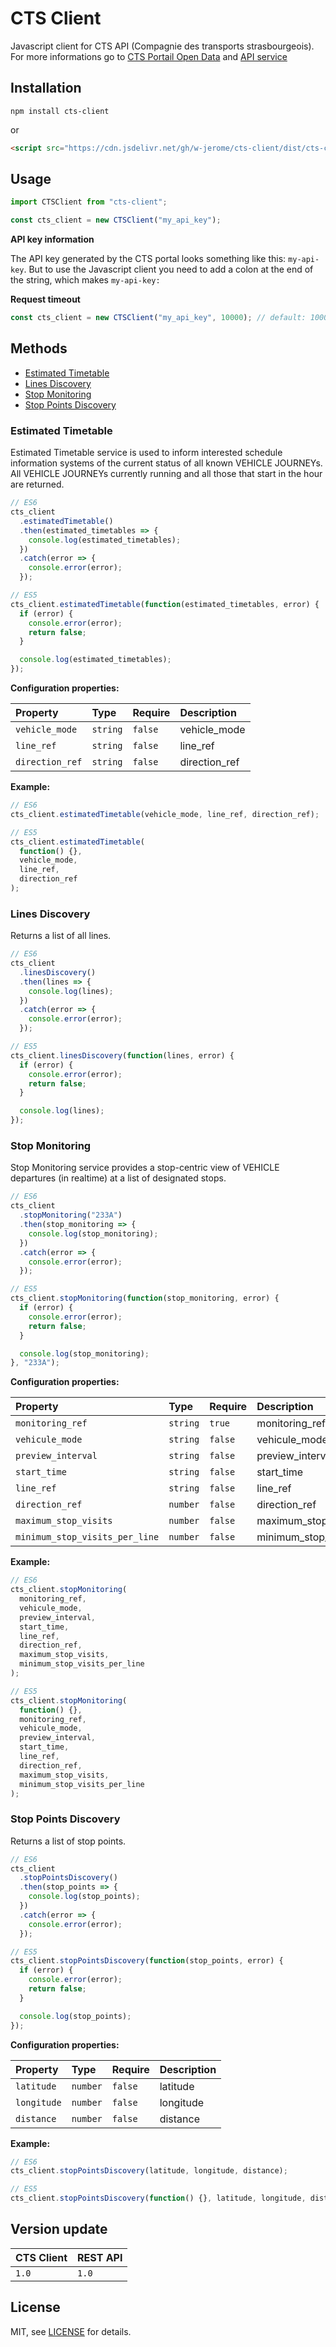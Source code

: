 # CTS Client

Javascript client for CTS API (Compagnie des transports strasbourgeois). For more informations go to [CTS Portail Open Data](https://www.cts-strasbourg.eu/fr/portail-open-data/) and [API service](https://api.cts-strasbourg.eu/index.html)

## Installation

```console
npm install cts-client
```

or

```html
<script src="https://cdn.jsdelivr.net/gh/w-jerome/cts-client/dist/cts-client.min.js"></script>
```

## Usage

```javascript
import CTSClient from "cts-client";

const cts_client = new CTSClient("my_api_key");
```

**API key information**

The API key generated by the CTS portal looks something like this: `my-api-key`. But to use the Javascript client you need to add a colon at the end of the string, which makes `my-api-key:`

**Request timeout**

```javascript
const cts_client = new CTSClient("my_api_key", 10000); // default: 10000ms
```

## Methods

- [Estimated Timetable](#estimated-timetable)
- [Lines Discovery](#lines-discovery)
- [Stop Monitoring](#stop-monitoring)
- [Stop Points Discovery](#stop-points-discovery)

### Estimated Timetable

Estimated Timetable service is used to inform interested schedule information systems of the current status of all known VEHICLE JOURNEYs. All VEHICLE JOURNEYs currently running and all those that start in the hour are returned.

```javascript
// ES6
cts_client
  .estimatedTimetable()
  .then(estimated_timetables => {
    console.log(estimated_timetables);
  })
  .catch(error => {
    console.error(error);
  });

// ES5
cts_client.estimatedTimetable(function(estimated_timetables, error) {
  if (error) {
    console.error(error);
    return false;
  }

  console.log(estimated_timetables);
});
```

**Configuration properties:**

| Property        | Type     | Require | Description   |
| :-------------- | :------- | :------ | :------------ |
| `vehicle_mode`  | `string` | `false` | vehicle_mode  |
| `line_ref`      | `string` | `false` | line_ref      |
| `direction_ref` | `string` | `false` | direction_ref |

**Example:**

```javascript
// ES6
cts_client.estimatedTimetable(vehicle_mode, line_ref, direction_ref);

// ES5
cts_client.estimatedTimetable(
  function() {},
  vehicle_mode,
  line_ref,
  direction_ref
);
```

### Lines Discovery

Returns a list of all lines.

```javascript
// ES6
cts_client
  .linesDiscovery()
  .then(lines => {
    console.log(lines);
  })
  .catch(error => {
    console.error(error);
  });

// ES5
cts_client.linesDiscovery(function(lines, error) {
  if (error) {
    console.error(error);
    return false;
  }

  console.log(lines);
});
```

### Stop Monitoring

Stop Monitoring service provides a stop-centric view of VEHICLE departures (in realtime) at a list of designated stops.

```javascript
// ES6
cts_client
  .stopMonitoring("233A")
  .then(stop_monitoring => {
    console.log(stop_monitoring);
  })
  .catch(error => {
    console.error(error);
  });

// ES5
cts_client.stopMonitoring(function(stop_monitoring, error) {
  if (error) {
    console.error(error);
    return false;
  }

  console.log(stop_monitoring);
}, "233A");
```

**Configuration properties:**

| Property                       | Type     | Require | Description                  |
| :----------------------------- | :------- | :------ | :--------------------------- |
| `monitoring_ref`               | `string` | `true`  | monitoring_ref               |
| `vehicule_mode`                | `string` | `false` | vehicule_mode                |
| `preview_interval`             | `string` | `false` | preview_interval             |
| `start_time`                   | `string` | `false` | start_time                   |
| `line_ref`                     | `string` | `false` | line_ref                     |
| `direction_ref`                | `number` | `false` | direction_ref                |
| `maximum_stop_visits`          | `number` | `false` | maximum_stop_visits          |
| `minimum_stop_visits_per_line` | `number` | `false` | minimum_stop_visits_per_line |

**Example:**

```javascript
// ES6
cts_client.stopMonitoring(
  monitoring_ref,
  vehicule_mode,
  preview_interval,
  start_time,
  line_ref,
  direction_ref,
  maximum_stop_visits,
  minimum_stop_visits_per_line
);

// ES5
cts_client.stopMonitoring(
  function() {},
  monitoring_ref,
  vehicule_mode,
  preview_interval,
  start_time,
  line_ref,
  direction_ref,
  maximum_stop_visits,
  minimum_stop_visits_per_line
);
```

### Stop Points Discovery

Returns a list of stop points.

```javascript
// ES6
cts_client
  .stopPointsDiscovery()
  .then(stop_points => {
    console.log(stop_points);
  })
  .catch(error => {
    console.error(error);
  });

// ES5
cts_client.stopPointsDiscovery(function(stop_points, error) {
  if (error) {
    console.error(error);
    return false;
  }

  console.log(stop_points);
});
```

**Configuration properties:**

| Property    | Type     | Require | Description |
| :---------- | :------- | :------ | :---------- |
| `latitude`  | `number` | `false` | latitude    |
| `longitude` | `number` | `false` | longitude   |
| `distance`  | `number` | `false` | distance    |

**Example:**

```javascript
// ES6
cts_client.stopPointsDiscovery(latitude, longitude, distance);

// ES5
cts_client.stopPointsDiscovery(function() {}, latitude, longitude, distance);
```

## Version update

| CTS Client | REST API |
| :--------- | :------- |
| `1.0`      | `1.0`    |

## License

MIT, see [LICENSE](https://github.com/w-jerome/cts-client/blob/master/LICENSE) for details.

